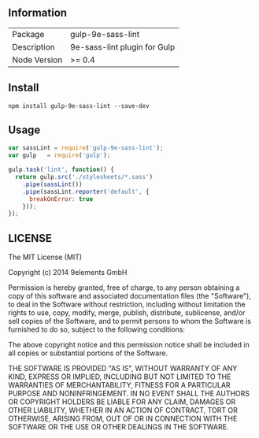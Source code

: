 ## Information

<table>
<tr>
<td>Package</td><td>gulp-9e-sass-lint</td>
</tr>
<tr>
<td>Description</td>
<td>9e-sass-lint plugin for Gulp</td>
</tr>
<tr>
<td>Node Version</td>
<td>>= 0.4</td>
</tr>
</table>

## Install

    npm install gulp-9e-sass-lint --save-dev

## Usage

```js
var sassLint = require('gulp-9e-sass-lint');
var gulp   = require('gulp');

gulp.task('lint', function() {
  return gulp.src('./stylesheets/*.sass')
    .pipe(sassLint())
    .pipe(sassLint.reporter('default', {
      breakOnError: true
    }));
});
```

## LICENSE

The MIT License (MIT)

Copyright (c) 2014 9elements GmbH

Permission is hereby granted, free of charge, to any person obtaining a copy
of this software and associated documentation files (the "Software"), to deal
in the Software without restriction, including without limitation the rights
to use, copy, modify, merge, publish, distribute, sublicense, and/or sell
copies of the Software, and to permit persons to whom the Software is
furnished to do so, subject to the following conditions:

The above copyright notice and this permission notice shall be included in
all copies or substantial portions of the Software.

THE SOFTWARE IS PROVIDED "AS IS", WITHOUT WARRANTY OF ANY KIND, EXPRESS OR
IMPLIED, INCLUDING BUT NOT LIMITED TO THE WARRANTIES OF MERCHANTABILITY,
FITNESS FOR A PARTICULAR PURPOSE AND NONINFRINGEMENT. IN NO EVENT SHALL THE
AUTHORS OR COPYRIGHT HOLDERS BE LIABLE FOR ANY CLAIM, DAMAGES OR OTHER
LIABILITY, WHETHER IN AN ACTION OF CONTRACT, TORT OR OTHERWISE, ARISING FROM,
OUT OF OR IN CONNECTION WITH THE SOFTWARE OR THE USE OR OTHER DEALINGS IN
THE SOFTWARE.
